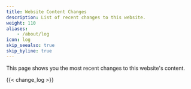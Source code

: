 ```yaml
---
title: Website Content Changes
description: List of recent changes to this website.
weight: 110
aliases:
    - /about/log
icon: log
skip_seealso: true
skip_byline: true
---
```


This page shows you the most recent changes to this website's content.

{{< change_log >}}
